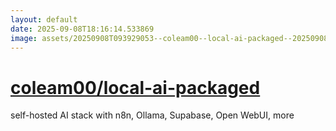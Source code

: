 ```yaml
---
layout: default
date: 2025-09-08T18:16:14.533869
image: assets/20250908T093929053--coleam00--local-ai-packaged--20250908T094119530--cropped.png
---
```


# [coleam00/local-ai-packaged](https://github.com/coleam00/local-ai-packaged)

self-hosted AI stack with n8n, Ollama, Supabase, Open WebUI, more
